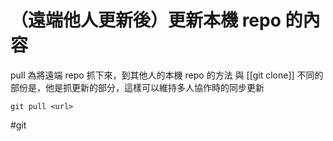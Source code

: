# （遠端他人更新後）更新本機 repo 的內容
pull 為將遠端 repo 抓下來，到其他人的本機 repo 的方法
與 [[git clone]] 不同的部份是，他是抓更新的部分，這樣可以維持多人協作時的同步更新
```
git pull <url>
```
#git 